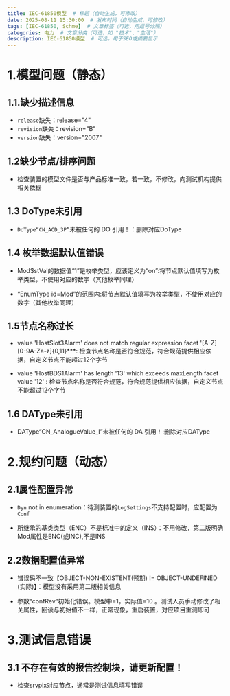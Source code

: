 ```yaml
---
title: IEC-61850模型  # 标题（自动生成，可修改）
date: 2025-08-11 15:30:00  # 发布时间（自动生成，可修改）
tags: [IEC-61850, Schme]  # 文章标签（可选，用逗号分隔）
categories: 电力  # 文章分类（可选，如 "技术"、"生活"）
description: IEC-61850模型  # 可选，用于SEO或摘要显示
---
```


# 1.模型问题（静态）
## 1.1.缺少描述信息
-	`release`缺失：release="4" 
-	`revision`缺失：revision="B" 
-	`version`缺失：version="2007" 

## 1.2缺少节点/排序问题
-	检查装置的模型文件是否与产品标准一致，若一致，不修改，向测试机构提供相关依据

## 1.3 DoType未引用
-	`DoType“CN_ACD_3P”`未被任何的 DO 引用！：删除对应DoType

## 1.4 枚举数据默认值错误
-	Mod$stVal的数据值“1”是枚举类型，应该定义为“on”:将节点默认值填写为枚举类型，不使用对应的数字（其他枚举同理）

-	“EnumType id=Mod”的范围内:将节点默认值填写为枚举类型，不使用对应的数字（其他枚举同理）

## 1.5节点名称过长

-	value 'HostSlot3Alarm' does not match regular expression facet '[A-Z][0-9A-Za-z]{0,11}***: 检查节点名称是否符合规范，符合规范提供相应依据，自定义节点不能超过12个字节

-	value 'HostBDS1Alarm' has length '13' which exceeds maxLength facet value '12' : 检查节点名称是否符合规范，符合规范提供相应依据，自定义节点不能超过12个字节

## 1.6 DAType未引用
-	DAType“CN_AnalogueValue_I”未被任何的 DA 引用！:删除对应DAType

# 2.规约问题（动态）

## 2.1属性配置异常

-	`Dyn` not in enumeration：待测装置的`LogSettings`不支持配置时，应配置为`Conf`

-	所继承的基类类型（ENC）不是标准中的定义（INS）：不用修改，第二版明确Mod属性是ENC(或INC),不是INS

## 2.2数据配置值异常

-	错误码不一致【OBJECT-NON-EXISTENT(预期) != OBJECT-UNDEFINED (实际)】：模型没有采用第二版相关信息

-	参数“confRev”初始化错误。模型中=1，实际值=10 。测试人员手动修改了相关属性，回读与初始值不一样，正常现象，重启装置，对应项目重测即可

# 3.测试信息错误

## 3.1 不存在有效的报告控制块，请更新配置！
-	检查srvpix对应节点，通常是测试信息填写错误